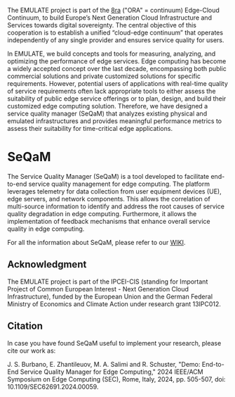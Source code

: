 

The EMULATE project is part of the [8ra](https://www.8ra.com/) ("ORA" = continuum) Edge-Cloud Continuum, to build Europe’s Next Generation Cloud Infrastructure and Services towards digital sovereignty. The central objective of this cooperation is to establish a unified “cloud-edge continuum” that operates independently of any single provider and ensures service quality for users.


In EMULATE, we build concepts and tools for measuring, analyzing, and optimizing the performance of edge services. Edge computing has become a widely accepted concept over the last decade, encompassing both public commercial solutions and private customized solutions for specific requirements. However, potential users of applications with real-time quality of service requirements often lack appropriate tools to either assess the suitability of public edge service offerings or to plan, design, and build their customized edge computing solution. Therefore, we have designed a service quality manager (SeQaM) that analyzes existing physical and emulated infrastructures and provides meaningful performance metrics to assess their suitability for time-critical edge applications. 


# SeQaM
The Service Quality Manager (SeQaM) is a tool developed to facilitate end-to-end service quality management for edge computing. The platform leverages telemetry for data collection from user equipment devices (UE), edge servers, and network components. This allows the correlation of multi-source information to identify and address the root causes of service quality degradation in edge computing. Furthermore, it allows the implementation of feedback mechanisms that enhance overall service quality in edge computing.

For all the information about SeQaM, please refer to our [WIKI](https://github.com/Smart-Edge-Lab/SeQaM/wiki).

## Acknowledgment
The EMULATE project is part of the IPCEI-CIS (standing for Important Project of Common European Interest - Next Generation Cloud Infrastructure), funded by the European Union and the German Federal Ministry of Economics and Climate Action under research grant 13IPC012.

## Citation

In case you have found SeQaM useful to implement your research, please cite our work as:

J. S. Burbano, E. Zhantileuov, M. A. Salimi and R. Schuster, "Demo: End-to-End Service Quality Manager for Edge Computing," 2024 IEEE/ACM Symposium on Edge Computing (SEC), Rome, Italy, 2024, pp. 505-507, doi: 10.1109/SEC62691.2024.00059.

